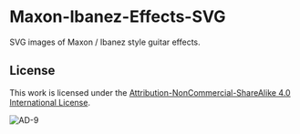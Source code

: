 # Maxon-Ibanez-Effects-SVG
SVG images  of Maxon / Ibanez style guitar effects.

## License

This work is licensed under the [Attribution-NonCommercial-ShareAlike 4.0 International License](https://creativecommons.org/licenses/by-nc-sa/4.0/).

![AD-9](https://michaelck.github.io/Maxon-Ibanez-SVG-Tribute-Pack/ad-9.svg)
